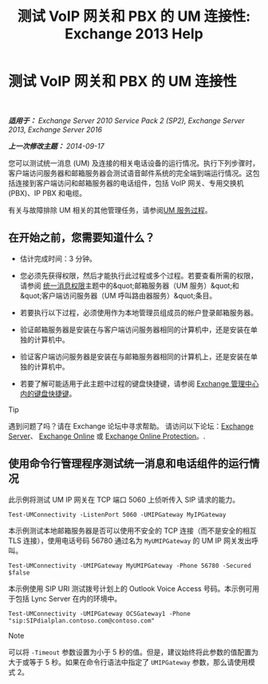 ﻿---
title: '测试 VoIP 网关和 PBX 的 UM 连接性: Exchange 2013 Help'
TOCTitle: 测试 VoIP 网关和 PBX 的 UM 连接性
ms:assetid: 2aca8631-a99a-4e29-aff0-e462385f03b2
ms:mtpsurl: https://technet.microsoft.com/zh-cn/library/Aa996906(v=EXCHG.150)
ms:contentKeyID: 56271411
ms.date: 05/21/2018
mtps_version: v=EXCHG.150
ms.translationtype: MT
---

# 测试 VoIP 网关和 PBX 的 UM 连接性

 

_**适用于：** Exchange Server 2010 Service Pack 2 (SP2), Exchange Server 2013, Exchange Server 2016_

_**上一次修改主题：** 2014-09-17_

您可以测试统一消息 (UM) 及连接的相关电话设备的运行情况。执行下列步骤时，客户端访问服务器和邮箱服务器会测试语音邮件系统的完全端到端运行情况。这包括连接到客户端访问和邮箱服务器的电话组件，包括 VoIP 网关、专用交换机 (PBX)、IP PBX 和电缆。

有关与故障排除 UM 相关的其他管理任务，请参阅[UM 服务过程](um-services-procedures-exchange-2013-help.md)。

## 在开始之前，您需要知道什么？

  - 估计完成时间：3 分钟。

  - 您必须先获得权限，然后才能执行此过程或多个过程。若要查看所需的权限，请参阅 [统一消息权限](unified-messaging-permissions-exchange-2013-help.md)主题中的\&quot;邮箱服务器（UM 服务）\&quot;和\&quot;客户端访问服务器（UM 呼叫路由器服务）\&quot;条目。

  - 若要执行以下过程，必须使用作为本地管理员组成员的帐户登录邮箱服务器。

  - 验证邮箱服务器是安装在与客户端访问服务器相同的计算机中，还是安装在单独的计算机中。

  - 验证客户端访问服务器是安装在与邮箱服务器相同的计算机上，还是安装在单独的计算机中。

  - 若要了解可能适用于此主题中过程的键盘快捷键，请参阅 [Exchange 管理中心内的键盘快捷键](keyboard-shortcuts-in-the-exchange-admin-center-exchange-online-protection-help.md)。

> [!TIP]  
> 遇到问题了吗？请在 Exchange 论坛中寻求帮助。 请访问以下论坛：<a href="https://go.microsoft.com/fwlink/p/?linkid=60612">Exchange Server</a>、 <a href="https://go.microsoft.com/fwlink/p/?linkid=267542">Exchange Online</a> 或 <a href="https://go.microsoft.com/fwlink/p/?linkid=285351">Exchange Online Protection</a>。.


## 使用命令行管理程序测试统一消息和电话组件的运行情况

此示例将测试 UM IP 网关在 TCP 端口 5060 上侦听传入 SIP 请求的能力。

    Test-UMConnectivity -ListenPort 5060 -UMIPGateway MyIPGateway

本示例测试本地邮箱服务器是否可以使用不安全的 TCP 连接（而不是安全的相互 TLS 连接），使用电话号码 56780 通过名为 `MyUMIPGateway` 的 UM IP 网关发出呼叫。

    Test-UMConnectivity -UMIPGateway MyUMIPGateway -Phone 56780 -Secured $false

本示例使用 SIP URI 测试拨号计划上的 Outlook Voice Access 号码。本示例可用于包括 Lync Server 在内的环境中。

    Test-UMConnectivity -UMIPGateway OCSGateway1 -Phone "sip:SIPdialplan.contoso.com@contoso.com"

> [!NOTE]  
> 可以将 <code>-Timeout</code> 参数设置为小于 5 秒的值。但是，建议始终将此参数的值配置为大于或等于 5 秒。如果在命令行语法中指定了 <code>­UMIPGateway</code> 参数，那么请使用模式 2。

